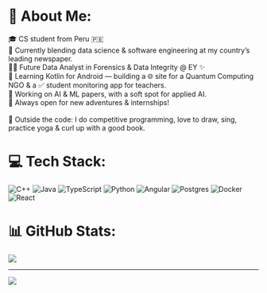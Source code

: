 # 💫 About Me:
🎓 CS student from Peru 🇵🇪<br>📰 Currently blending data science & software engineering at my country’s leading newspaper.  <br>🕵️‍♀️ Future Data Analyst in Forensics & Data Integrity @ EY ✨  <br>📱 Learning Kotlin for Android — building a 🌐 site for a Quantum Computing NGO & a ✅ student monitoring app for teachers.  <br>🤖 Working on AI & ML papers, with a soft spot for applied AI.  <br>💼 Always open for new adventures & internships!<br><br>🌿 Outside the code: I do competitive programming, love to draw, sing, practice yoga & curl up with a good book.<br>


# 💻 Tech Stack:
![C++](https://img.shields.io/badge/c++-%2300599C.svg?style=for-the-badge&logo=c%2B%2B&logoColor=white) ![Java](https://img.shields.io/badge/java-%23ED8B00.svg?style=for-the-badge&logo=openjdk&logoColor=white) ![TypeScript](https://img.shields.io/badge/typescript-%23007ACC.svg?style=for-the-badge&logo=typescript&logoColor=white) ![Python](https://img.shields.io/badge/python-3670A0?style=for-the-badge&logo=python&logoColor=ffdd54) ![Angular](https://img.shields.io/badge/angular-%23DD0031.svg?style=for-the-badge&logo=angular&logoColor=white) ![Postgres](https://img.shields.io/badge/postgres-%23316192.svg?style=for-the-badge&logo=postgresql&logoColor=white) ![Docker](https://img.shields.io/badge/docker-%230db7ed.svg?style=for-the-badge&logo=docker&logoColor=white) ![React](https://img.shields.io/badge/react-%2320232a.svg?style=for-the-badge&logo=react&logoColor=%2361DAFB)
# 📊 GitHub Stats:
![](https://nirzak-streak-stats.vercel.app/?user=crysticore&theme=shades-of-purple&hide_border=true)<br/>

---
[![](https://visitcount.itsvg.in/api?id=crysticore&icon=0&color=0)](https://visitcount.itsvg.in)

<!-- Proudly created with GPRM ( https://gprm.itsvg.in ) -->
